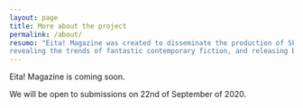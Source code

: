 ```yaml
---
layout: page
title: More about the project
permalink: /about/
resumo: "Eita! Magazine was created to disseminate the production of SFF Brazilian narratives to the foreign public, 
revealing the trends of fantastic contemporary fiction, and releasing Brazilian works to the anglophone literary market."
---
```


Eita! Magazine is coming soon. 

We will be open to submissions on 22nd of September of 2020.
